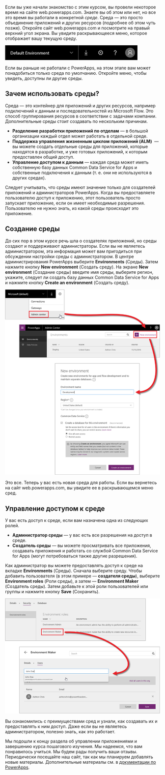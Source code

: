 Если вы уже начали знакомство с этим курсом, вы провели некоторое время на сайте web.powerapps.com. Знаете вы об этом или нет, но все это время вы работали в конкретной *среде*. Среда — это просто объединение приложений и других ресурсов (подробнее об этом чуть позже). Откройте сайт web.powerapps.com и посмотрите на правый верхний угол экрана. Вы увидите раскрывающееся меню, которое отображает вашу текущую среду.

![Выбор среды](./media/learning-manage-environments/environment-picker.png)

Если вы раньше не работали с PowerApps, на этом этапе вам может понадобиться только среда по умолчанию. Откройте меню, чтобы увидеть, доступны ли другие среды.

## <a name="why-use-environments"></a>Зачем использовать среды?
Среда — это контейнер для приложений и других ресурсов, например подключений к данным и последовательностей из Microsoft Flow. Это способ группирования ресурсов в соответствии с задачами компании. Дополнительные среды стоит создавать по нескольким причинам.

* **Разделение разработки приложений по отделам** — в большой организации каждый отдел может работать в отдельной среде.
* **Поддержка управления жизненным циклом приложений (ALM)**  — вы можете создать отдельные среды для приложений, которые находятся в разработке, и уже готовых приложений, к которым предоставлен общий доступ.
* **Управление доступом к данным** — каждая среда может иметь собственную базу данных Common Data Service for Apps и собственные подключения к данным (т. е. они не используются в других средах).

Следует учитывать, что среды имеют значение только для создателей приложений и администраторов PowerApps. Когда вы предоставляете пользователю доступ к приложению, этот пользователь просто запускает приложение, если он имеет необходимые разрешения. Пользователю не нужно знать, из какой среды происходит это приложение.

## <a name="create-an-environment"></a>Создание среды
До сих пор в этом курсе речь шла о создателях приложений, но среды создают и поддерживают администраторы. Если вы не являетесь администратором, эта информация может вам пригодиться при обсуждении настройки среды с администратором. В центре администрирования PowerApps выберите **Environments** (Среды). Затем нажмите кнопку **New environment** (Создать среду). На экране **New environment** (Создание среды) введите имя среды, выберите регион, укажите, следует ли создать базу данных Common Data Service for Apps и нажмите кнопку **Create an environment** (Создать среду).

![Создание среды](./media/learning-manage-environments/create-environment.png)

Это все. Теперь у вас есть новая среда для работы. Если вы вернетесь на сайт web.powerapps.com, вы увидите ее в раскрывающемся меню сред.

## <a name="manage-access-to-an-environment"></a>Управление доступом к среде
У вас есть доступ к среде, если вам назначена одна из следующих ролей.

* **Администратор среды** — у вас есть все разрешения на доступ в среде.
* **Создатель среды** — вы можете просматривать все приложения, создавать приложения и работать со службой Common Data Service for Apps (могут потребоваться также другие разрешения).

Как администратор вы можете предоставлять доступ к среде на вкладке **Environments** (Среды). Сначала выберите среду. Чтобы добавить пользователя (в этом примере — **создателя среды**), выберите **Environment roles** (Роли среды), а затем — **Environment Maker** (Создатель среды). Затем добавьте к этой роли пользователей или группы и нажмите кнопку **Save** (Сохранить).

![Управление доступом к среде](./media/learning-manage-environments/environment-access.png)

Вы ознакомились с преимуществами сред и узнали, как создавать их и предоставлять к ним доступ. Даже если вы не являетесь администратором, полезно знать, как это работает. 

Мы подошли к концу раздела об управлении приложениями и завершению курса пошагового изучения. Мы надеемся, что вам понравилось учиться. Мы будем рады получить ваши отзывы. Периодически посещайте наш сайт, так как мы планируем добавлять новые материалы. Дополнительные материалы см. в [документации по PowerApps](https://docs.microsoft.com/powerapps/). 

